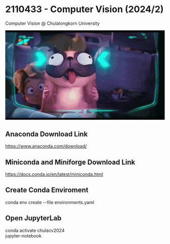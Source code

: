 # 2110433 - Computer Vision (2024/2)
Computer Vision @ Chulalongkorn University

![cv2024](assets/dog-pig.gif)

## Anaconda Download Link
https://www.anaconda.com/download/
## Miniconda and Miniforge Download Link
https://docs.conda.io/en/latest/miniconda.html

## Create Conda Enviroment
conda env create --file environments.yaml

## Open JupyterLab
conda activate chulacv2024\
jupyter-notebook
